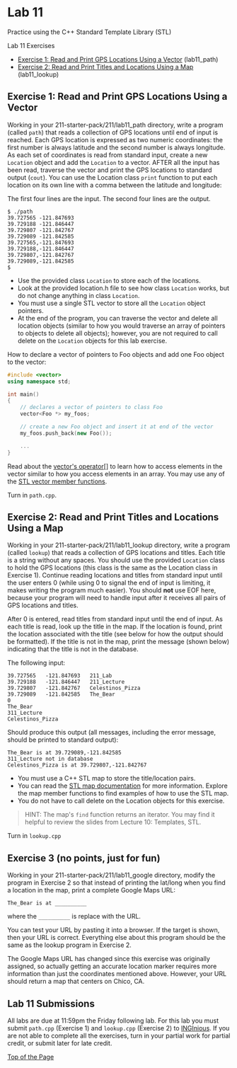 # Lab 11

Practice using the C++ Standard Template Library (STL)

Lab 11 Exercises
* [Exercise 1: Read and Print GPS Locations Using a Vector](#exercise-1-read-and-print-gps-locations-using-a-vector) (lab11_path)
* [Exercise 2: Read and Print Titles and Locations Using a Map](#exercise-2-read-and-print-titles-and-locations-using-a-map) (lab11_lookup)

## Exercise 1: Read and Print GPS Locations Using a Vector

Working in your 211-starter-pack/211/lab11_path directory, write a program (called `path`) that reads a collection of GPS locations until end of input is reached. Each GPS location is expressed as two numeric coordinates: the first number is always latitude and the second number is always longitude. As each set of coordinates is read from standard input, create a new `Location` object and add the `Location` to a vector. AFTER all the input has been read, traverse the vector and print the GPS locations to standard output (`cout`). You can use the Location class `print` function to put each location on its own line with a comma between the latitude and longitude:<br>

The first four lines are the input. The second four lines are the output.
```
$ ./path
39.727565 -121.847693
39.729188 -121.846447
39.729807 -121.842767
39.729089 -121.842585
39.727565,-121.847693
39.729188,-121.846447
39.729807,-121.842767
39.729089,-121.842585
$
```

* Use the provided class `Location` to store each of the locations.
* Look at the provided location.h file to see how class `Location` works, but do not change anything in class `Location`.
* You must use a single STL vector to store all the `Location` object pointers.
* At the end of the program, you can traverse the vector and delete all location objects (similar to how you would traverse an array of pointers to objects to delete all objects); however, you are not required to call delete on the `Location` objects for this lab exercise.<br>

How to declare a vector of pointers to Foo objects and add one Foo object to the vector:
```cpp
#include <vector>
using namespace std;

int main()
{
    // declares a vector of pointers to class Foo
    vector<Foo *> my_foos;

    // create a new Foo object and insert it at end of the vector
    my_foos.push_back(new Foo());

    ...
}
```

Read about the [vector's operator[]](https://www.cplusplus.com/reference/vector/vector/operator[]/) to learn how to access elements in the vector similar to how you access elements in an array. You may use any of the [STL vector member functions](https://www.cplusplus.com/reference/vector/vector/).<br>

Turn in `path.cpp`.

## Exercise 2: Read and Print Titles and Locations Using a Map

Working in your 211-starter-pack/211/lab11_lookup directory, write a program (called `lookup`) that reads a collection of GPS locations and titles. Each title is a string without any spaces. You should use the provided `Location` class to hold the GPS locations (this class is the same as the Location class in Exercise 1). Continue reading locations and titles from standard input until the user enters 0 (while using 0 to signal the end of input is limiting, it makes writing the program much easier). You should **not** use EOF here, because your program will need to handle input after it receives all pairs of GPS locations and titles.<br>

After 0 is entered, read titles from standard input until the end of input. As each title is read, look up the title in the map. If the location is found, print the location associated with the title (see below for how the output should be formatted). If the title is not in the map, print the message (shown below) indicating that the title is not in the database.<br>

The following input:
```
39.727565   -121.847693   211_Lab
39.729188   -121.846447   211_Lecture
39.729807   -121.842767   Celestinos_Pizza
39.729089   -121.842585   The_Bear
0
The_Bear
311_Lecture
Celestinos_Pizza
```

Should produce this output (all messages, including the error message, should be printed to standard output):
```
The_Bear is at 39.729089,-121.842585
311_Lecture not in database
Celestinos_Pizza is at 39.729807,-121.842767
```

* You must use a C++ STL map to store the title/location pairs.
* You can read the [STL map documentation](https://www.cplusplus.com/reference/map/map/) for more information. Explore the map member functions to find examples of how to use the STL map.
* You do not have to call delete on the Location objects for this exercise.<br>

> HINT: The map's `find` function returns an iterator. You may find it helpful to review the slides from Lecture 10: Templates, STL.<br>

Turn in `lookup.cpp`

## Exercise 3 (no points, just for fun)

Working in your 211-starter-pack/211/lab11_google directory, modify the program in Exercise 2 so that instead of printing the lat/long when you find a location in the map, print a complete Google Maps URL:

```
The_Bear is at __________
```
where the `__________` is replace with the URL.<br>

You can test your URL by pasting it into a browser. If the target is shown, then your URL is correct. Everything else about this program should be the same as the lookup program in Exercise 2.<br>

The Google Maps URL has changed since this exercise was originally assigned, so actually getting an accurate location marker requires more information than just the coordinates mentioned above. However, your URL should return a map that centers on Chico, CA.

## Lab 11 Submissions

All labs are due at 11:59pm the Friday following lab. For this lab you must submit `path.cpp` (Exercise 1) and `lookup.cpp` (Exercise 2) to [INGInious](https://inginious.csuchico.edu/). If you are not able to complete all the exercises, turn in your partial work for partial credit, or submit later for late credit.

[Top of the Page](#lab-11)

